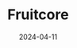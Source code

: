 ---
title: Fruitcore
fulltitle: Fruitcore

date: 2024-04-11

tags:
- 2024

characters:
- tzipora
categories:
- sketch
keywords:
- 2024

rgb: 212, 76, 60

url: /stories/fruitcore/
image: /images/fullres/tangerine.jpg
caption: Better posts coming soon.
---